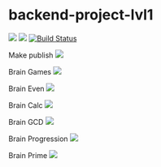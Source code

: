 # backend-project-lvl1

<a href="https://codeclimate.com/github/smashtakov/backend-project-lvl1/maintainability"><img src="https://api.codeclimate.com/v1/badges/4d71e176406d52a796eb/maintainability" /></a> <a href="https://codeclimate.com/github/smashtakov/backend-project-lvl1/test_coverage"><img src="https://api.codeclimate.com/v1/badges/4d71e176406d52a796eb/test_coverage" /></a> [![Build Status](https://travis-ci.org/smashtakov/backend-project-lvl1.svg?branch=master)](https://travis-ci.org/smashtakov/backend-project-lvl1)

Make publish
<a href="https://asciinema.org/a/Ngh1N6lvFILj0IeGJP47lSmF2" target="_blank"><img src="https://asciinema.org/a/Ngh1N6lvFILj0IeGJP47lSmF2.svg" /></a>

Brain Games
<a href="https://asciinema.org/a/k86mOwGCeGnynQSus9mtQModP" target="_blank"><img src="https://asciinema.org/a/k86mOwGCeGnynQSus9mtQModP.svg" /></a>

Brain Even
<a href="https://asciinema.org/a/aHp4vqrfRQTPPo5iXyHkERNCt" target="_blank"><img src="https://asciinema.org/a/aHp4vqrfRQTPPo5iXyHkERNCt.svg" /></a>

Brain Calc
<a href="https://asciinema.org/a/T9QI90zetUD5mqAF9dGWtouiC" target="_blank"><img src="https://asciinema.org/a/T9QI90zetUD5mqAF9dGWtouiC.svg" /></a>

Brain GCD
<a href="https://asciinema.org/a/xJBS0P1R7if1E18323WdANA37" target="_blank"><img src="https://asciinema.org/a/xJBS0P1R7if1E18323WdANA37.svg" /></a>

Brain Progression
<a href="https://asciinema.org/a/a9Qu4EXiZXkYo8mzr0JmbnX43" target="_blank"><img src="https://asciinema.org/a/a9Qu4EXiZXkYo8mzr0JmbnX43.svg" /></a>

Brain Prime
<a href="https://asciinema.org/a/vXdle10Qxg4u5nvR1U9NItEOa" target="_blank"><img src="https://asciinema.org/a/vXdle10Qxg4u5nvR1U9NItEOa.svg" /></a>